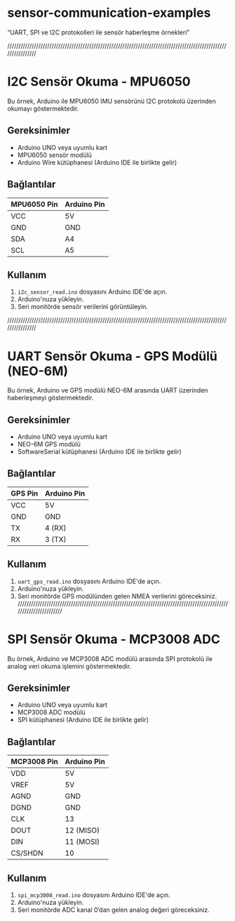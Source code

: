 # sensor-communication-examples
“UART, SPI ve I2C protokolleri ile sensör haberleşme örnekleri”

////////////////////////////////////////////////////////////////////////////////////////////////////////////////
# I2C Sensör Okuma - MPU6050

Bu örnek, Arduino ile MPU6050 IMU sensörünü I2C protokolü üzerinden okumayı göstermektedir.

## Gereksinimler
- Arduino UNO veya uyumlu kart
- MPU6050 sensör modülü
- Arduino Wire kütüphanesi (Arduino IDE ile birlikte gelir)

## Bağlantılar
| MPU6050 Pin | Arduino Pin |
|-------------|-------------|
| VCC         | 5V          |
| GND         | GND         |
| SDA         | A4          |
| SCL         | A5          |

## Kullanım
1. `i2c_sensor_read.ino` dosyasını Arduino IDE'de açın.  
2. Arduino'nuza yükleyin.  
3. Seri monitörde sensör verilerini görüntüleyin.

////////////////////////////////////////////////////////////////////////////////////////////////////////////////

# UART Sensör Okuma - GPS Modülü (NEO-6M)

Bu örnek, Arduino ve GPS modülü NEO-6M arasında UART üzerinden haberleşmeyi göstermektedir.

## Gereksinimler
- Arduino UNO veya uyumlu kart
- NEO-6M GPS modülü
- SoftwareSerial kütüphanesi (Arduino IDE ile birlikte gelir)

## Bağlantılar
| GPS Pin | Arduino Pin  |
|---------|--------------|
| VCC     | 5V           |
| GND     | GND          |
| TX      | 4 (RX)       |
| RX      | 3 (TX)       |

## Kullanım
1. `uart_gps_read.ino` dosyasını Arduino IDE'de açın.  
2. Arduino'nuza yükleyin.  
3. Seri monitörde GPS modülünden gelen NMEA verilerini göreceksiniz.
///////////////////////////////////////////////////////////////////////////////////////////////////////////////////

# SPI Sensör Okuma - MCP3008 ADC

Bu örnek, Arduino ve MCP3008 ADC modülü arasında SPI protokolü ile analog veri okuma işlemini göstermektedir.

## Gereksinimler
- Arduino UNO veya uyumlu kart
- MCP3008 ADC modülü
- SPI kütüphanesi (Arduino IDE ile birlikte gelir)

## Bağlantılar
| MCP3008 Pin | Arduino Pin |
|-------------|-------------|
| VDD         | 5V          |
| VREF        | 5V          |
| AGND        | GND         |
| DGND        | GND         |
| CLK         | 13          |
| DOUT        | 12 (MISO)   |
| DIN         | 11 (MOSI)   |
| CS/SHDN     | 10          |

## Kullanım
1. `spi_mcp3008_read.ino` dosyasını Arduino IDE'de açın.  
2. Arduino'nuza yükleyin.  
3. Seri monitörde ADC kanal 0’dan gelen analog değeri göreceksiniz.

